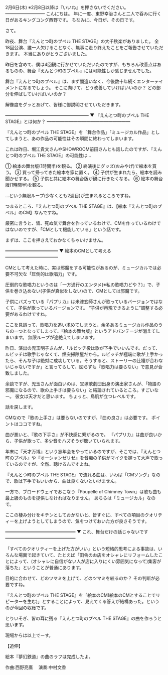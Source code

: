 2月6日(木) ※2月8日以降は『いいね』を押さないでください。
━━━━━━━━━
こんにちは。
年に一度、東野幸治さんと二人で呑みに行く日があるキングコング西野です。
ちなみに、今日が、その日です。

さて。

昨夜、舞台『えんとつ町のプペル THE STAGE』の大千秋楽がありました。
全18回公演、誰一人欠けることなく、無事に走り終えたことをご報告させていただきます。
本当にありがとうございました。

昨日を含めて、僕は4回観に行かせていただいたのですが、もちろん改善点はあるものの、舞台『えんとつ町のプペル』には可能性しか感じませんでした。

舞台『えんとつ町のプペル』は、まず間違いなく、今後数十年続くエンターテイメントになるでしょう。
そこに向けて、どう改善していけばいいのか？
どの部分を伸ばしていけばいいのか？

解像度をグッとあげて、皆様に御説明させていただきます。

━━━━━━━━━━━━━━━━━━━
▼ 『えんとつ町のプペル THE STAGE』とは何か？
━━━━━━━━━━━━━━━━━━━

『えんとつ町のプペル THE STAGE』を「舞台作品」「ミュージカル作品」としてしまうと、あの作品の可能性はその瞬間に終わってしまいます。

これは昨日、堀江貴文さんやSHOWROOM前田さんとも話したのですが、『えんとつ町のプペル THE STAGE』の可能性は…

① 絵本の舞台版(1時間半)を観る。
② 終演後にグッズ(おみやげ)で絵本を買う。
③ 買って帰ってきた絵本を家に置く。
④ 子供が生まれたら、絵本を読み聞かせする。
⑤ 子供と共に絵本の舞台版が観に行きたくなる。
⑥ 絵本の舞台版(1時間半)を観る。

…という無限ループ(少なくとも2週目)が生まれるところですね。

つまるところ、『えんとつ町のプペル THE STAGE』は、【絵本『えんとつ町のプペル』のCM】なんですね。

厳密に言うと、皆、死ぬ気で舞台を作っているわけで、CMを作っているわけではないのですが、「CMとして機能している」という話です。

まずは、ここを押さえておかなくちゃいけません。

━━━━━━━━━━━━
▼ 絵本のCMとして考える
━━━━━━━━━━━━

CMとして考えた時に、実は邪魔をする可能性があるのが、ミュージカルでは必要不可欠な「圧倒的は歌唱力」です。

圧倒的な歌唱力というのは「一方通行のエンタメ(※私の歌唱力どや？)」で、子供を巻き込めない(子供が真似をしない)ので、CMとしては邪魔です。

子供にバズっている『パプリカ』は米津玄師さんが歌っているバージョンではなくて、子供が歌っているバージョンです。
“子供が再現できるように”調整する必要があるわけですね。

ここを見誤って、歌唱力を追い求めてしまうと、余多あるミュージカル作品のうちの一つとなってしまって、『絵本の舞台版』というアドバンテージが消えてしまいます。
無限ループが途絶えてしまいます。

昨日、演出の児玉明子さんが、「ルビッチ役は歌が下手でいいんです。だって、ルビッチは歌手じゃなくて、煙突掃除屋だから。ルビッチが極端に歌が上手かったら、そんな子は絶対に成功している。そうすると、ストーリーの辻褄が合わないじゃないですか」と言ってらして、図らずも『歌唱力は要らない』で意見が合致しました。

余談ですが、児玉さんが面白いのは、宝塚歌劇団出身の演出家さんが、「物語の邪魔になるので、歌の上手さは要らない」と結論されているところ。すごいなー。
彼女は天才だと思います。
ちょっと、鳥肌が立つレベルです。

話を戻します。

CMなので『歌の上手さ』は要らないのですが、『曲の良さ』は必要です。
ポイントはココですね。

曲が悪いと、『歌の下手さ』が不快感に繋がるので。
『パプリカ』は曲が良いから、子供が歌って、多少音をハズそうが聴いていられます。

年末に『天才万博』という忘年会をやっているのですが、そこでは、『えんとつ町のプペル』や『オーシャンゼリゼ』を音痴の子供がマイクを握って大声で歌っているのですが、全然、聴けるんですよね。

『えんとつ町のプペル THE STAGE』で流れる曲は、いわば「CMソング」なので、歌は下手でもいいから、曲は良くないといけません。

一方で、ブロードウェイでおこなう『Poupelle of Chimney Town』は歌も曲も最上級のものを提供しなければなりません。
あちらは「ミュージカル」なので。

ここの棲み分けをキチンとしておかないと、皆すぐに、すべての項目のクオリティーを上げようとしてしまうので、気をつけておいた方が良さそうです。

━━━━━━━━━━━━━━━━
▼ これ、舞台だけの話じゃないです
━━━━━━━━━━━━━━━━

「すべてのクオリティーを上げた方がいい」という短絡的思考による事故は、いろんな場面で起きていて、たとえば「田舎のお店をオシャレにリフォームしたことによって、(オシャレに自信がない人が店に入りにくい雰囲気になって)集客が落ちた」ということが普通にあります。

目的に合わせて、どのツマミを上げて、どのツマミを絞るのか？
その判断が必要ですね。

『えんとつ町のプペル THE STAGE』を「絵本のCM(絵本のCMとすることでリピーターを生む)」とすることによって、見えてくる答えが結構あった。というのが今回の収穫です。

とりいそぎ、皆の耳に残る『えんとつ町のプペル THE STAGE』の曲を作ろうと思います。

現場からは以上でーす。

【追伸】

絵本『夢幻鉄道』の曲のラフは完成したよ。

作曲:西野亮廣　
演奏:中村文香
